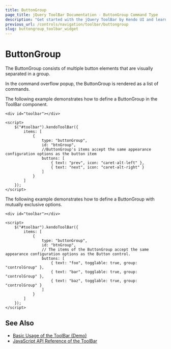 ```yaml
---
title: ButtonGroup
page_title: jQuery ToolBar Documentation - ButtonGroup Command Type
description: "Get started with the jQuery ToolBar by Kendo UI and learn how to configure and use the ButtonGroup command type."
previous_url: /controls/navigation/toolbar/buttongroup
slug: buttongroup_toolbar_widget
---
```


# ButtonGroup

The ButtonGroup consists of multiple button elements that are visually separated in a group.

In the command overflow popup, the ButtonGroup is rendered as a list of commands.

The following example demonstrates how to define a ButtonGroup in the ToolBar component.

    <div id="toolbar"></div>

    <script>
        $("#toolbar").kendoToolBar({
            items: [
                {
                    type: "buttonGroup",
                    id: "btnGroup",
                    //ButtonGroup's items accept the same appearance configuration options as the button item
                    buttons: [
                        { text: "prev", icon: "caret-alt-left" },
                        { text: "next", icon: "caret-alt-right" }
                    ]
                }
            ]
        });
    </script>

The following example demonstrates how to define a ButtonGroup with mutually exclusive options.

    <div id="toolbar"></div>

    <script>
        $("#toolbar").kendoToolBar({
            items: [
                {
                    type: "buttonGroup",
                    id: "btnGroup",
                    // The items of the ButtonGroup accept the same appearance configuration options as the Button control.
                    buttons: [
                        { text: "foo", togglable: true, group: "controlGroup" },
                        { text: "bar", togglable: true, group: "controlGroup" },
                        { text: "baz", togglable: true, group: "controlGroup" }
                    ]
                }
            ]
        });
    </script>

## See Also

* [Basic Usage of the ToolBar (Demo)](https://demos.telerik.com/kendo-ui/toolbar/index)
* [JavaScript API Reference of the ToolBar](/api/javascript/ui/toolbar)
